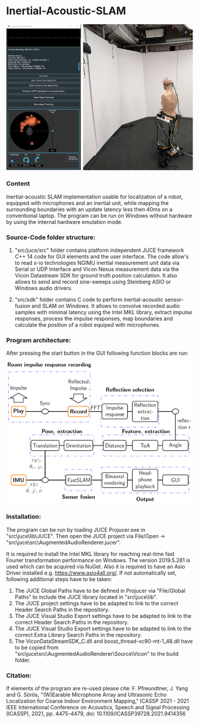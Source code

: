 # Inertial-Acoustic-SLAM
<p align="center">
<img src="images/app.png">
</p>


### Content
Inertial-acoustic SLAM implementation usable for localization of a robot, equipped with microphones and an inertial unit, while mapping the surrounding boundaries with an update latency less then 40ms on a conventional laptop.
The program can be run on Windows without hardware by using the internal hardware emulation mode.

### Source-Code folder structure:

1. "src/juce/src" folder contains platform independent JUCE framework C++ 14 code for GUI elements and the user interface. The code allow's to read x-io technologies NGIMU inertial measurement unit data via Serial or UDP Interface and Vicon Nexus measurement data via the Vicon Datastream SDK for ground truth position calculation. It also allows to send and record sine-sweeps using Steinberg ASIO or Windows audio drivers.

2. "src/sdk" folder contains C code to perform inertial-acoustic sensor-fusion and SLAM on Windows. It allows to convolve recorded audio samples with minimal latency using the Intel MKL library, extract impulse responses, process the impulse responses, map boundaries and calculate the position of a robot equiped with microphones.

### Program architecture:
After pressing the start button in the GUI following function blocks are run:
<p align="center">
<img src="images/diagram.png">
</p>

### Installation:
The program can be run by loading JUCE Projucer.exe in "src\juce\lib\JUCE".
Then open the JUCE project via File/Open -> "src\juce\src\AugmentedAudioRenderer.jucer".

It is required to install the Intel MKL library for reaching real-time fast Fourier transformation performance on Windows. The version 2019.5.281 is used which can be acquired via NuGet. Also it is required to have an Asio Driver installed e.g. https://www.asio4all.org/.
If not automatically set, following additional steps have to be taken:

1. The JUCE Global Paths have to be defined in Projucer via "File/Global Paths" to include the JUCE library located in "src\juce\lib\".
2. The JUCE project settings have to be adapted to link to the correct Header Search Paths in the repository. 
3. The JUCE Visual Studio Export settings have to be adapted to link to the correct Header Search Paths in the repository. 
4. The JUCE Visual Studio Export settings have to be adapted to link to the correct Extra Library Search Paths in the repository. 
5. The ViconDataStreamSDK_C.dll and boost_thread-vc90-mt-1_48.dll have to be copied from "src\juce\src\AugmentedAudioRenderer\Source\Vicon" to the build folder.

### Citation:
If elements of the program are re-used please cite: 
F. Pfreundtner, J. Yang and G. Sörös, "(W)Earable Microphone Array and Ultrasonic Echo Localization for Coarse Indoor Environment Mapping," ICASSP 2021 - 2021 IEEE International Conference on Acoustics, Speech and Signal Processing (ICASSP), 2021, pp. 4475-4479, doi: 10.1109/ICASSP39728.2021.9414356
